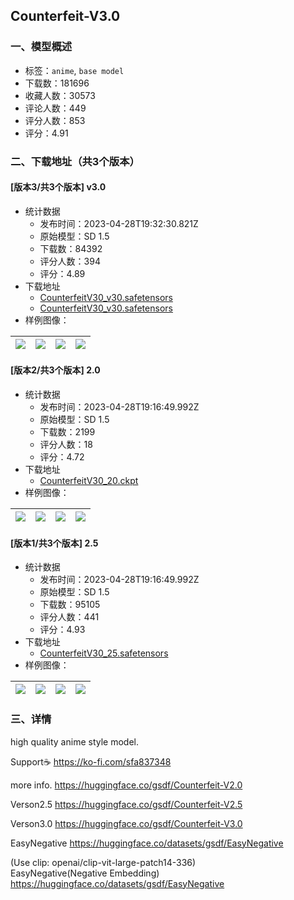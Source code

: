 ##  Counterfeit-V3.0
### 一、模型概述

- 标签：`anime`, `base model`
- 下载数：181696
- 收藏人数：30573
- 评论人数：449
- 评分人数：853
- 评分：4.91

### 二、下载地址（共3个版本）

#### [版本3/共3个版本] v3.0

- 统计数据
  - 发布时间：2023-04-28T19:32:30.821Z
  - 原始模型：SD 1.5
  - 下载数：84392
  - 评分人数：394
  - 评分：4.89
- 下载地址
  - [CounterfeitV30_v30.safetensors](https://civitai.com/api/download/models/57618?type=Model&format=SafeTensor&size=pruned&fp=fp32)
  - [CounterfeitV30_v30.safetensors](https://civitai.com/api/download/models/57618)
- 样例图像：

| <img src="https://image.civitai.com/xG1nkqKTMzGDvpLrqFT7WA/dd9914c5-f37a-4cc0-1f26-80b2dcd23d00/width=450/625765.jpeg" /> | <img src="https://image.civitai.com/xG1nkqKTMzGDvpLrqFT7WA/3040962f-eb74-4b10-2ea8-ecd1a40f6300/width=450/625769.jpeg" /> | <img src="https://image.civitai.com/xG1nkqKTMzGDvpLrqFT7WA/f2081dd9-9f5a-4931-8a0c-5d58d31f2000/width=450/625764.jpeg" /> | <img src="https://image.civitai.com/xG1nkqKTMzGDvpLrqFT7WA/3a1136f4-5d8f-4b6c-0f1e-6a6b9e0a3400/width=450/625766.jpeg" /> |
| ---- | ---- | ---- | ---- |

#### [版本2/共3个版本] 2.0

- 统计数据
  - 发布时间：2023-04-28T19:16:49.992Z
  - 原始模型：SD 1.5
  - 下载数：2199
  - 评分人数：18
  - 评分：4.72
- 下载地址
  - [CounterfeitV30_20.ckpt](https://civitai.com/api/download/models/5057)
- 样例图像：

| <img src="https://image.civitai.com/xG1nkqKTMzGDvpLrqFT7WA/8f083267-75c8-4fb0-5fa9-674cdee6f100/width=450/37203.jpeg" /> | <img src="https://image.civitai.com/xG1nkqKTMzGDvpLrqFT7WA/dcb8a246-b14e-4cb8-5d67-1c928db8a900/width=450/37202.jpeg" /> | <img src="https://image.civitai.com/xG1nkqKTMzGDvpLrqFT7WA/71a39057-604c-42b1-c47f-bc6c1a290000/width=450/37201.jpeg" /> | <img src="https://image.civitai.com/xG1nkqKTMzGDvpLrqFT7WA/0f0513c3-2fdc-40a8-4119-e9294d265300/width=450/37200.jpeg" /> |
| ---- | ---- | ---- | ---- |

#### [版本1/共3个版本] 2.5

- 统计数据
  - 发布时间：2023-04-28T19:16:49.992Z
  - 原始模型：SD 1.5
  - 下载数：95105
  - 评分人数：441
  - 评分：4.93
- 下载地址
  - [CounterfeitV30_25.safetensors](https://civitai.com/api/download/models/7425)
- 样例图像：

| <img src="https://image.civitai.com/xG1nkqKTMzGDvpLrqFT7WA/79a71ba8-5efb-4b47-9903-d3ab125f2800/width=450/69402.jpeg" /> | <img src="https://image.civitai.com/xG1nkqKTMzGDvpLrqFT7WA/eda746f4-3094-4c71-0dbd-c8aa1c931e00/width=450/69405.jpeg" /> | <img src="https://image.civitai.com/xG1nkqKTMzGDvpLrqFT7WA/a47e4035-5979-4dd3-572b-1878483eb900/width=450/69404.jpeg" /> | <img src="https://image.civitai.com/xG1nkqKTMzGDvpLrqFT7WA/7bdda761-e0b3-4d64-012c-5d06ec6e8100/width=450/69403.jpeg" /> |
| ---- | ---- | ---- | ---- |


### 三、详情
<p>high quality anime style model.</p><p>Support☕ <a target="_blank" rel="ugc" href="https://ko-fi.com/sfa837348">https://ko-fi.com/sfa837348</a></p><p>more info. <a target="_blank" rel="ugc" href="https://huggingface.co/gsdf/Counterfeit-V2.0">https://huggingface.co/gsdf/Counterfeit-V2.0</a></p><p>Verson2.5 <a target="_blank" rel="ugc" href="https://huggingface.co/gsdf/Counterfeit-V2.5">https://huggingface.co/gsdf/Counterfeit-V2.5</a></p><p>Verson3.0 <a target="_blank" rel="ugc" href="https://huggingface.co/gsdf/Counterfeit-V3.0">https://huggingface.co/gsdf/Counterfeit-V3.0</a></p><p>EasyNegative <a target="_blank" rel="ugc" href="https://huggingface.co/datasets/gsdf/EasyNegative">https://huggingface.co/datasets/gsdf/EasyNegative</a></p><p>(Use clip: openai/clip-vit-large-patch14-336)<br />EasyNegative(Negative Embedding) <a target="_blank" rel="ugc" href="https://huggingface.co/datasets/gsdf/EasyNegative">https://huggingface.co/datasets/gsdf/EasyNegative</a></p>